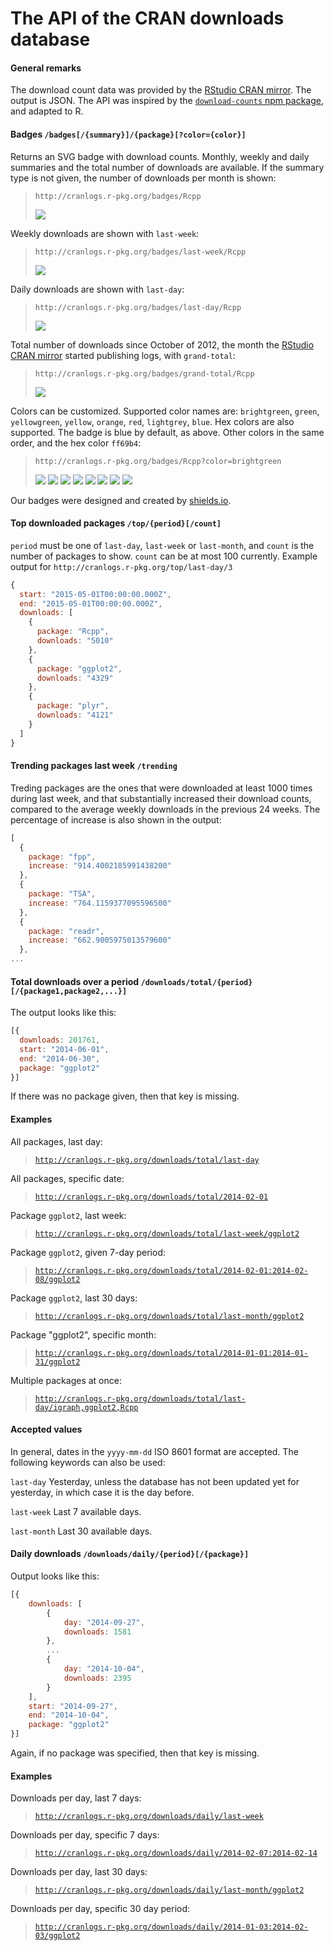 
# The API of the CRAN downloads database

#### General remarks

The download count data was provided by the
[RStudio CRAN mirror](http://cran-logs.rstudio.com/).
The output is JSON. The API was inspired by the
[`download-counts` npm package](https://github.com/npm/download-counts),
and adapted to R.

#### Badges `/badges[/{summary}]/{package}[?color={color}]`

Returns an SVG badge with download counts. Monthly, weekly and daily
summaries and the total number of downloads are available.
If the summary type is not given, the number of downloads per month is shown:

> `http://cranlogs.r-pkg.org/badges/Rcpp`
>
> ![](http://cranlogs.r-pkg.org/badges/Rcpp)

Weekly downloads are shown with `last-week`:

> `http://cranlogs.r-pkg.org/badges/last-week/Rcpp`
>
> ![](http://cranlogs.r-pkg.org/badges/last-week/Rcpp)

Daily downloads are shown with `last-day`:

> `http://cranlogs.r-pkg.org/badges/last-day/Rcpp`
>
> ![](http://cranlogs.r-pkg.org/badges/last-day/Rcpp)

Total number of downloads since October of 2012, the month the
[RStudio CRAN mirror](http://cran-logs.rstudio.com/) started publishing
logs, with `grand-total`:

> `http://cranlogs.r-pkg.org/badges/grand-total/Rcpp`
>
> ![](http://cranlogs.r-pkg.org/badges/grand-total/Rcpp)

Colors can be customized. Supported color names are:
`brightgreen`, `green`, `yellowgreen`, `yellow`, `orange`,
`red`, `lightgrey`, `blue`. Hex colors are also supported.
The badge is blue by default, as above. Other colors in
the same order, and the hex color `ff69b4`:

> `http://cranlogs.r-pkg.org/badges/Rcpp?color=brightgreen`
>
> ![](http://cranlogs.r-pkg.org/badges/Rcpp?color=brightgreen)
> ![](http://cranlogs.r-pkg.org/badges/Rcpp?color=green)
> ![](http://cranlogs.r-pkg.org/badges/Rcpp?color=yellowgreen)
> ![](http://cranlogs.r-pkg.org/badges/Rcpp?color=yellow)
> ![](http://cranlogs.r-pkg.org/badges/Rcpp?color=orange)
> ![](http://cranlogs.r-pkg.org/badges/Rcpp?color=red)
> ![](http://cranlogs.r-pkg.org/badges/Rcpp?color=lightgrey)
> ![](http://cranlogs.r-pkg.org/badges/Rcpp?color=ff69b4)

Our badges were designed and created by [shields.io](http://shields.io).

#### Top downloaded packages `/top/{period}[/count]`

`period` must be one of `last-day`, `last-week` or `last-month`, and `count` is the 
number of packages to show. `count` can be at most 100 currently. Example output for
`http://cranlogs.r-pkg.org/top/last-day/3`

```js
{
  start: "2015-05-01T00:00:00.000Z",
  end: "2015-05-01T00:00:00.000Z",
  downloads: [
    {
      package: "Rcpp",
      downloads: "5010"
    },
    {
      package: "ggplot2",
      downloads: "4329"
    },
    {
      package: "plyr",
      downloads: "4121"
    }
  ]
}
```

#### Trending packages last week `/trending`

Treding packages are the ones that were downloaded at least 1000 times during last 
week, and that substantially increased their download counts, compared to the 
average weekly downloads in the previous 24 weeks. The percentage of increase
is also shown in the output:

```js
[
  {
    package: "fpp",
    increase: "914.4002185991438200"
  },
  {
    package: "TSA",
    increase: "764.1159377095596500"
  },
  {
    package: "readr",
    increase: "662.9005975013579600"
  },
...
```


#### Total downloads over a period `/downloads/total/{period}[/{package1,package2,...}]`

The output looks like this:

```js
[{
  downloads: 201761,
  start: "2014-06-01",
  end: "2014-06-30",
  package: "ggplot2"
}]
```

If there was no package given, then that key is missing.

#### Examples

All packages, last day:

> [`http://cranlogs.r-pkg.org/downloads/total/last-day`](http://cranlogs.r-pkg.org/downloads/total/last-day)

All packages, specific date:

> [`http://cranlogs.r-pkg.org/downloads/total/2014-02-01`](http://cranlogs.r-pkg.org/downloads/total/2014-02-01)


Package `ggplot2`, last week:

> [`http://cranlogs.r-pkg.org/downloads/total/last-week/ggplot2`](http://cranlogs.r-pkg.org/downloads/total/last-week/ggplot2)


Package `ggplot2`, given 7-day period:

> [`http://cranlogs.r-pkg.org/downloads/total/2014-02-01:2014-02-08/ggplot2`](http://cranlogs.r-pkg.org/downloads/total/2014-02-01:2014-02-08/ggplot2)


Package `ggplot2`, last 30 days:

> [`http://cranlogs.r-pkg.org/downloads/total/last-month/ggplot2`](http://cranlogs.r-pkg.org/downloads/total/last-month/ggplot2)


Package "ggplot2", specific month:

> [`http://cranlogs.r-pkg.org/downloads/total/2014-01-01:2014-01-31/ggplot2`](http://cranlogs.r-pkg.org/downloads/total/2014-01-01:2014-01-31/ggplot2)


Multiple packages at once:

> [`http://cranlogs.r-pkg.org/downloads/total/last-day/igraph,ggplot2,Rcpp`](http://cranlogs.r-pkg.org/downloads/total/last-day/igraph,ggplot2,Rcpp)


#### Accepted values

In general, dates in the `yyyy-mm-dd` ISO 8601 format are
accepted. The following keywords can also be used:

`last-day` Yesterday, unless the database has not been updated yet for yesterday,
in which case it is the day before.

`last-week` Last 7 available days.

`last-month` Last 30 available days.

#### Daily downloads `/downloads/daily/{period}[/{package}]`

Output looks like this:

```js
[{
    downloads: [
        {
            day: "2014-09-27",
            downloads: 1581
        },
        ...
        {
            day: "2014-10-04",
            downloads: 2395
        }
    ],
    start: "2014-09-27",
    end: "2014-10-04",
    package: "ggplot2"
}]
```

Again, if no package was specified, then that key is missing.

#### Examples

Downloads per day, last 7 days:

> [`http://cranlogs.r-pkg.org/downloads/daily/last-week`](http://cranlogs.r-pkg.org/downloads/daily/last-week)


Downloads per day, specific 7 days:

> [`http://cranlogs.r-pkg.org/downloads/daily/2014-02-07:2014-02-14`](http://cranlogs.r-pkg.org/downloads/daily/2014-02-07:2014-02-14)


Downloads per day, last 30 days:

> [`http://cranlogs.r-pkg.org/downloads/daily/last-month/ggplot2`](http://cranlogs.r-pkg.org/downloads/daily/last-month/ggplot2)


Downloads per day, specific 30 day period:

> [`http://cranlogs.r-pkg.org/downloads/daily/2014-01-03:2014-02-03/ggplot2`](http://cranlogs.r-pkg.org/downloads/daily/2014-01-03:2014-02-03/ggplot2)
